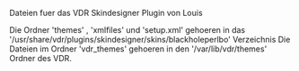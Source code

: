 Dateien fuer das VDR Skindesigner Plugin von Louis

Die Ordner 'themes' , 'xmlfiles' und 'setup.xml' gehoeren in das '/usr/share/vdr/plugins/skindesigner/skins/blackholeperlbo' Verzeichnis Die Dateien im Ordner 'vdr_themes' gehoeren in den '/var/lib/vdr/themes' Ordner des VDR.
